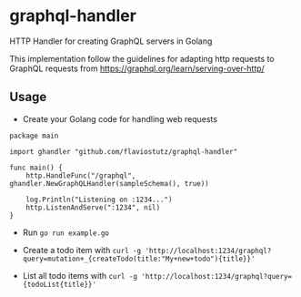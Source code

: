 # graphql-handler

HTTP Handler for creating GraphQL servers in Golang

This implementation follow the guidelines for adapting http requests to GraphQL requests from https://graphql.org/learn/serving-over-http/

## Usage

* Create your Golang code for handling web requests

```golang
package main

import ghandler "github.com/flaviostutz/graphql-handler"

func main() {
    http.HandleFunc("/graphql", ghandler.NewGraphQLHandler(sampleSchema(), true))
    
	log.Println("Listening on :1234...")
	http.ListenAndServe(":1234", nil)
}
```

* Run `go run example.go`

* Create a todo item with `curl -g 'http://localhost:1234/graphql?query=mutation+_{createTodo(title:"My+new+todo"){title}}'`

* List all todo items with `curl -g 'http://localhost:1234/graphql?query={todoList{title}}'`

